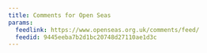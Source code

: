```yaml
---
title: Comments for Open Seas
params:
  feedlink: https://www.openseas.org.uk/comments/feed/
  feedid: 9445eeba7b2d1bc20748d27110ae1d3c
---
```

